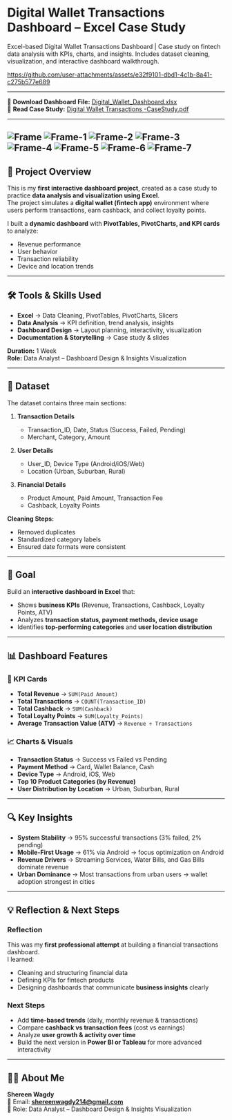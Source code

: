 
#  Digital Wallet Transactions Dashboard – Excel Case Study  
Excel-based Digital Wallet Transactions Dashboard | Case study on fintech data analysis with KPIs, charts, and insights. Includes dataset cleaning, visualization, and interactive dashboard walkthrough.


https://github.com/user-attachments/assets/e32f9101-dbd1-4c1b-8a41-c275b577e689

--- 

📂 **Download Dashboard File:** [Digital_Wallet_Dashboard.xlsx](./dashboard/Digital_Wallet_Dashboard.xlsx)  
📑 **Read Case Study:** [Digital Wallet Transactions -CaseStudy.pdf](https://github.com/user-attachments/files/22250589/Digital.Wallet.Transactions.-CaseStudy.pdf)


--- 
![Frame](https://github.com/user-attachments/assets/31063cb0-8f54-4591-8e9b-791c314a01ae)
![Frame-1](https://github.com/user-attachments/assets/46785696-3696-4759-9d22-232cfa61d0cb)
![Frame-2](https://github.com/user-attachments/assets/1fc5cec7-dc01-42b7-ae2c-debd942ff5f4)
![Frame-3](https://github.com/user-attachments/assets/72114242-112e-438f-9690-77e003f01b78)
![Frame-4](https://github.com/user-attachments/assets/155e5c81-06a0-44e8-b818-4394a3a16dc2)
![Frame-5](https://github.com/user-attachments/assets/a3f15ca7-d1f0-4518-aab5-0dd38a6aa052)
![Frame-6](https://github.com/user-attachments/assets/b762b9f8-f7bd-495b-9975-db7d63447f1f)
![Frame-7](https://github.com/user-attachments/assets/bac1adda-3a57-4060-aeca-b4267230de99)
--- 
## 📌 Project Overview  
This is my **first interactive dashboard project**, created as a case study to practice **data analysis and visualization using Excel**.  
The project simulates a **digital wallet (fintech app)** environment where users perform transactions, earn cashback, and collect loyalty points.  

I built a **dynamic dashboard** with **PivotTables, PivotCharts, and KPI cards** to analyze:  
- Revenue performance  
- User behavior  
- Transaction reliability  
- Device and location trends  

---

## 🛠️ Tools & Skills Used  
- **Excel** → Data Cleaning, PivotTables, PivotCharts, Slicers  
- **Data Analysis** → KPI definition, trend analysis, insights  
- **Dashboard Design** → Layout planning, interactivity, visualization  
- **Documentation & Storytelling** → Case study & slides  

**Duration:** 1 Week  
**Role:** Data Analyst – Dashboard Design & Insights Visualization  

---

## 📂 Dataset  
The dataset contains three main sections:  

1. **Transaction Details**  
   - Transaction_ID, Date, Status (Success, Failed, Pending)  
   - Merchant, Category, Amount  

2. **User Details**  
   - User_ID, Device Type (Android/iOS/Web)  
   - Location (Urban, Suburban, Rural)  

3. **Financial Details**  
   - Product Amount, Paid Amount, Transaction Fee  
   - Cashback, Loyalty Points  

**Cleaning Steps:**  
- Removed duplicates  
- Standardized category labels  
- Ensured date formats were consistent  

---

## 🎯 Goal  
Build an **interactive dashboard in Excel** that:  
- Shows **business KPIs** (Revenue, Transactions, Cashback, Loyalty Points, ATV)  
- Analyzes **transaction status, payment methods, device usage**  
- Identifies **top-performing categories** and **user location distribution**  

---

## 📊 Dashboard Features  

### 🔑 KPI Cards  
- **Total Revenue** → `SUM(Paid Amount)`  
- **Total Transactions** → `COUNT(Transaction_ID)`  
- **Total Cashback** → `SUM(Cashback)`  
- **Total Loyalty Points** → `SUM(Loyalty_Points)`  
- **Average Transaction Value (ATV)** → `Revenue ÷ Transactions`  

### 📈 Charts & Visuals  
- **Transaction Status** → Success vs Failed vs Pending  
- **Payment Method** → Card, Wallet Balance, Cash  
- **Device Type** → Android, iOS, Web  
- **Top 10 Product Categories (by Revenue)**  
- **User Distribution by Location** → Urban, Suburban, Rural  

---

## 🔍 Key Insights  
- **System Stability** → 95% successful transactions (3% failed, 2% pending)  
- **Mobile-First Usage** → 61% via Android → focus optimization on Android  
- **Revenue Drivers** → Streaming Services, Water Bills, and Gas Bills dominate revenue  
- **Urban Dominance** → Most transactions from urban users → wallet adoption strongest in cities


---

## 💡 Reflection & Next Steps  
### Reflection  
This was my **first professional attempt** at building a financial transactions dashboard.  
I learned:  
- Cleaning and structuring financial data  
- Defining KPIs for fintech products  
- Designing dashboards that communicate **business insights** clearly  

### Next Steps  
- Add **time-based trends** (daily, monthly revenue & transactions)  
- Compare **cashback vs transaction fees** (cost vs earnings)  
- Analyze **user growth & activity over time**  
- Build the next version in **Power BI or Tableau** for more advanced interactivity  

---

## 🙋‍♀️ About Me  
**Shereen Wagdy**  
📩 Email: **shereenwagdy214@gmail.com**  
💼 Role: Data Analyst – Dashboard Design & Insights Visualization  
